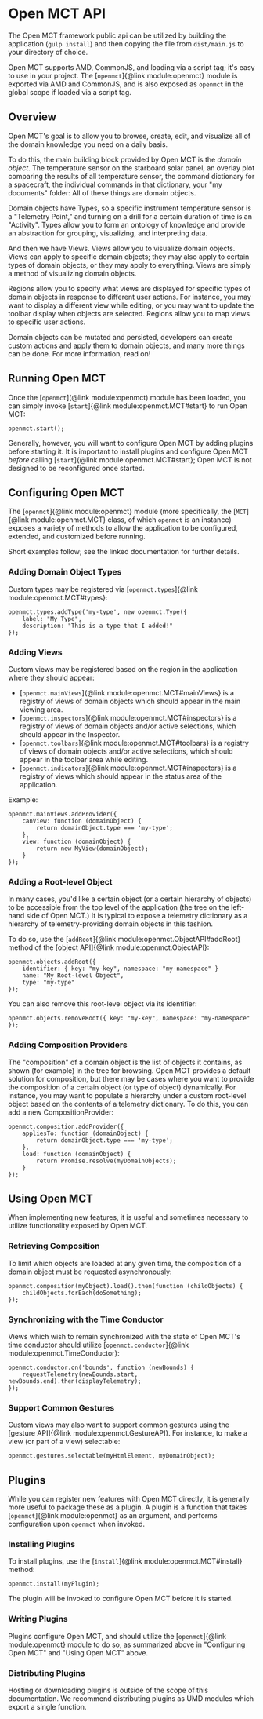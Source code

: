 # Open MCT API

The Open MCT framework public api can be utilized by building the application
(`gulp install`) and then copying the file from `dist/main.js` to your
directory of choice.

Open MCT supports AMD, CommonJS, and loading via a script tag; it's easy to use
in your project. The [`openmct`]{@link module:openmct} module is exported
via AMD and CommonJS, and is also exposed as `openmct` in the global scope
if loaded via a script tag.

## Overview

Open MCT's goal is to allow you to browse, create, edit, and visualize all of
the domain knowledge you need on a daily basis.

To do this, the main building block provided by Open MCT is the _domain object_.
The temperature sensor on the starboard solar panel,
an overlay plot comparing the results of all temperature sensor,
the command dictionary for a spacecraft,
the individual commands in that dictionary, your "my documents" folder:
All of these things are domain objects.

Domain objects have Types, so a specific instrument temperature sensor is a
"Telemetry Point," and turning on a drill for a certain duration of time is
an "Activity".  Types allow you to form an ontology of knowledge and provide
an abstraction for grouping, visualizing, and interpreting data.

And then we have Views. Views allow you to visualize domain objects. Views can
apply to specific domain objects; they may also apply to certain types of
domain objects, or they may apply to everything.  Views are simply a method
of visualizing domain objects.

Regions allow you to specify what views are displayed for specific types of
domain objects in response to different user actions. For instance, you may
want to display a different view while editing, or you may want to update the
toolbar display when objects are selected.  Regions allow you to map views to
specific user actions.

Domain objects can be mutated and persisted, developers can create custom
actions and apply them to domain objects, and many more things can be done.
For more information, read on!

## Running Open MCT

Once the [`openmct`](@link module:openmct) module has been loaded, you can
simply invoke [`start`]{@link module:openmct.MCT#start} to run Open MCT:


```
openmct.start();
```

Generally, however, you will want to configure Open MCT by adding plugins
before starting it. It is important to install plugins and configure Open MCT
_before_ calling [`start`]{@link module:openmct.MCT#start}; Open MCT is not
designed to be reconfigured once started.

## Configuring Open MCT

The [`openmct`]{@link module:openmct} module (more specifically, the
[`MCT`]{@link module:openmct.MCT} class, of which `openmct` is an instance)
exposes a variety of methods to allow the application to be configured,
extended, and customized before running.

Short examples follow; see the linked documentation for further details.

### Adding Domain Object Types

Custom types may be registered via
[`openmct.types`]{@link module:openmct.MCT#types}:

```
openmct.types.addType('my-type', new openmct.Type({
    label: "My Type",
    description: "This is a type that I added!"
});
```

### Adding Views

Custom views may be registered based on the region in the application
where they should appear:

* [`openmct.mainViews`]{@link module:openmct.MCT#mainViews} is a registry
  of views of domain objects which should appear in the main viewing area.
* [`openmct.inspectors`]{@link module:openmct.MCT#inspectors} is a registry
  of views of domain objects and/or active selections, which should appear in
  the Inspector.
* [`openmct.toolbars`]{@link module:openmct.MCT#toolbars} is a registry
  of views of domain objects and/or active selections, which should appear in
  the toolbar area while editing.
* [`openmct.indicators`]{@link module:openmct.MCT#inspectors} is a registry
  of views which should appear in the status area of the application.

Example:

```
openmct.mainViews.addProvider({
    canView: function (domainObject) {
        return domainObject.type === 'my-type';
    },
    view: function (domainObject) {
        return new MyView(domainObject);
    }
});
```

### Adding a Root-level Object

In many cases, you'd like a certain object (or a certain hierarchy of
objects) to be accessible from the top level of the application (the
tree on the left-hand side of Open MCT.) It is typical to expose a telemetry
dictionary as a hierarchy of telemetry-providing domain objects in this
fashion.

To do so, use the [`addRoot`]{@link module:openmct.ObjectAPI#addRoot} method
of the [object API]{@link module:openmct.ObjectAPI}:

```
openmct.objects.addRoot({
    identifier: { key: "my-key", namespace: "my-namespace" }
    name: "My Root-level Object",
    type: "my-type"
});
```

You can also remove this root-level object via its identifier:

```
openmct.objects.removeRoot({ key: "my-key", namespace: "my-namespace" });
```

### Adding Composition Providers

The "composition" of a domain object is the list of objects it contains,
as shown (for example) in the tree for browsing. Open MCT provides a
default solution for composition, but there may be cases where you want
to provide the composition of a certain object (or type of object) dynamically.
For instance, you may want to populate a hierarchy under a custom root-level
object based on the contents of a telemetry dictionary.
To do this, you can add a new CompositionProvider:

```
openmct.composition.addProvider({
    appliesTo: function (domainObject) {
        return domainObject.type === 'my-type';
    },
    load: function (domainObject) {
        return Promise.resolve(myDomainObjects);
    }
});
```




## Using Open MCT

When implementing new features, it is useful and sometimes necessary to
utilize functionality exposed by Open MCT.

### Retrieving Composition

To limit which objects are loaded at any given time, the composition of
a domain object must be requested asynchronously:

```
openmct.composition(myObject).load().then(function (childObjects) {
    childObjects.forEach(doSomething);
});
```

### Synchronizing with the Time Conductor

Views which wish to remain synchronized with the state of Open MCT's
time conductor should utilize
[`openmct.conductor`]{@link module:openmct.TimeConductor}:

```
openmct.conductor.on('bounds', function (newBounds) {
    requestTelemetry(newBounds.start, newBounds.end).then(displayTelemetry);
});
```

### Support Common Gestures

Custom views may also want to support common gestures using the
[gesture API]{@link module:openmct.GestureAPI}. For instance, to make
a view (or part of a view) selectable:

```
openmct.gestures.selectable(myHtmlElement, myDomainObject);
```

## Plugins

While you can register new features with Open MCT directly, it is generally
more useful to package these as a plugin. A plugin is a function that takes
[`openmct`]{@link module:openmct} as an argument, and performs configuration
upon `openmct` when invoked.

### Installing Plugins

To install plugins, use the [`install`]{@link module:openmct.MCT#install}
method:

```
openmct.install(myPlugin);
```

The plugin will be invoked to configure Open MCT before it is started.

### Writing Plugins

Plugins configure Open MCT, and should utilize the
[`openmct`]{@link module:openmct} module to do so, as summarized above in
"Configuring Open MCT" and "Using Open MCT" above.

### Distributing Plugins

Hosting or downloading plugins is outside of the scope of this documentation.
We recommend distributing plugins as UMD modules which export a single
function.

